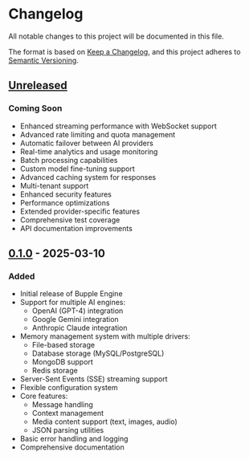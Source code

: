 # Changelog

All notable changes to this project will be documented in this file.

The format is based on [Keep a Changelog](https://keepachangelog.com/en/1.1.0/),
and this project adheres to [Semantic Versioning](https://semver.org/spec/v2.0.0.html).

## [Unreleased]

### Coming Soon
- Enhanced streaming performance with WebSocket support
- Advanced rate limiting and quota management
- Automatic failover between AI providers
- Real-time analytics and usage monitoring
- Batch processing capabilities
- Custom model fine-tuning support
- Advanced caching system for responses
- Multi-tenant support
- Enhanced security features
- Performance optimizations
- Extended provider-specific features
- Comprehensive test coverage
- API documentation improvements

## [0.1.0] - 2025-03-10

### Added
- Initial release of Bupple Engine
- Support for multiple AI engines:
  - OpenAI (GPT-4) integration
  - Google Gemini integration
  - Anthropic Claude integration
- Memory management system with multiple drivers:
  - File-based storage
  - Database storage (MySQL/PostgreSQL)
  - MongoDB support
  - Redis storage
- Server-Sent Events (SSE) streaming support
- Flexible configuration system
- Core features:
  - Message handling
  - Context management
  - Media content support (text, images, audio)
  - JSON parsing utilities
- Basic error handling and logging
- Comprehensive documentation

[Unreleased]: https://github.com/bupple-inc/laravel-ai-engine/compare/v0.1.0...HEAD
[0.1.0]: https://github.com/bupple-inc/laravel-ai-engine/releases/tag/v0.1.0 
